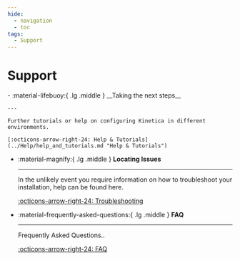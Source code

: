 ```yaml
---
hide:
  - navigation
  - toc
tags:
  - Support
---
```

# Support

<div class="grid cards" markdown>
-   :material-lifebuoy:{ .lg .middle } __Taking the next steps__

    ---

    Further tutorials or help on configuring Kinetica in different environments. 

    [:octicons-arrow-right-24: Help & Tutorials](../Help/help_and_tutorials.md "Help & Tutorials")

-   :material-magnify:{ .lg .middle } __Locating Issues__

    ---

    In the unlikely event you require information on how to troubleshoot your installation, help can be found here.


    [:octicons-arrow-right-24: Troubleshooting](../Troubleshooting/troubleshooting.md)

-   :material-frequently-asked-questions:{ .lg .middle } __FAQ__

    ---

    Frequently Asked Questions..


    [:octicons-arrow-right-24: FAQ](../Help/faq.md)
</div>

[//]: # (* [Help & Tutorials]&#40;../Help/help_and_tutorials.md&#41;)

[//]: # (* [Troubleshooting]&#40;../Troubleshooting/troubleshooting.md&#41;)